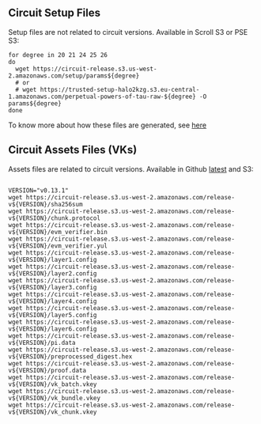 

## Circuit Setup Files

Setup files are not related to circuit versions. Available in Scroll S3 or PSE S3:

```
for degree in 20 21 24 25 26
do
  wget https://circuit-release.s3.us-west-2.amazonaws.com/setup/params${degree}
  # or 
  # wget https://trusted-setup-halo2kzg.s3.eu-central-1.amazonaws.com/perpetual-powers-of-tau-raw-${degree} -O params${degree}
done
```

To know more about how these files are generated, see [here](https://github.com/han0110/halo2-kzg-srs?tab=readme-ov-file#download-the-converted-srs)


## Circuit Assets Files (VKs)


Assets files are related to circuit versions. Available in Github [latest](./release-latest) and S3:

```

VERSION="v0.13.1"
wget https://circuit-release.s3.us-west-2.amazonaws.com/release-v${VERSION}/sha256sum
wget https://circuit-release.s3.us-west-2.amazonaws.com/release-v${VERSION}/chunk.protocol
wget https://circuit-release.s3.us-west-2.amazonaws.com/release-v${VERSION}/evm_verifier.bin
wget https://circuit-release.s3.us-west-2.amazonaws.com/release-v${VERSION}/evm_verifier.yul
wget https://circuit-release.s3.us-west-2.amazonaws.com/release-v${VERSION}/layer1.config
wget https://circuit-release.s3.us-west-2.amazonaws.com/release-v${VERSION}/layer2.config
wget https://circuit-release.s3.us-west-2.amazonaws.com/release-v${VERSION}/layer3.config
wget https://circuit-release.s3.us-west-2.amazonaws.com/release-v${VERSION}/layer4.config
wget https://circuit-release.s3.us-west-2.amazonaws.com/release-v${VERSION}/layer5.config
wget https://circuit-release.s3.us-west-2.amazonaws.com/release-v${VERSION}/layer6.config
wget https://circuit-release.s3.us-west-2.amazonaws.com/release-v${VERSION}/pi.data
wget https://circuit-release.s3.us-west-2.amazonaws.com/release-v${VERSION}/preprocessed_digest.hex
wget https://circuit-release.s3.us-west-2.amazonaws.com/release-v${VERSION}/proof.data
wget https://circuit-release.s3.us-west-2.amazonaws.com/release-v${VERSION}/vk_batch.vkey
wget https://circuit-release.s3.us-west-2.amazonaws.com/release-v${VERSION}/vk_bundle.vkey
wget https://circuit-release.s3.us-west-2.amazonaws.com/release-v${VERSION}/vk_chunk.vkey
```
